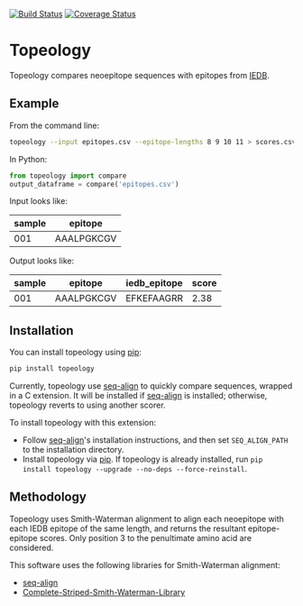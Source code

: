 [![Build Status](https://travis-ci.org/hammerlab/topeology.svg?branch=master)](https://travis-ci.org/hammerlab/topeology) [![Coverage Status](https://coveralls.io/repos/hammerlab/topeology/badge.svg?branch=master&service=github)](https://coveralls.io/github/hammerlab/topeology?branch=master)

# Topeology

Topeology compares neoepitope sequences with epitopes from [IEDB](http://www.iedb.org/).

## Example

From the command line:

```sh
topeology --input epitopes.csv --epitope-lengths 8 9 10 11 > scores.csv
```

In Python:

```python
from topeology import compare
output_dataframe = compare('epitopes.csv')
```

Input looks like:

| sample      | epitope
| ------      | -------
| 001         | AAALPGKCGV

Output looks like:

| sample      | epitope        | iedb_epitope    | score
| ------      | -------        | ------------    | -----
| 001         | AAALPGKCGV     | EFKEFAAGRR      | 2.38

## Installation

You can install topeology using [pip]:

```sh
pip install topeology
```

Currently, topeology use [seq-align] to quickly compare sequences, wrapped in a C extension. It will be
installed if [seq-align] is installed; otherwise, topeology reverts to using another scorer.

To install topeology with this extension:
- Follow [seq-align]'s installation instructions, and then set `SEQ_ALIGN_PATH` to the installation
  directory.
- Install topeology via [pip]. If topeology is already installed, run `pip install topeology --upgrade --no-deps --force-reinstall`.

## Methodology

Topeology uses Smith-Waterman alignment to align each neoepitope with each IEDB epitope of the
same length, and returns the resultant epitope-epitope scores. Only position 3 to the penultimate
amino acid are considered.

This software uses the following libraries for Smith-Waterman alignment:

- [seq-align]
- [Complete-Striped-Smith-Waterman-Library](https://github.com/mengyao/Complete-Striped-Smith-Waterman-Library)

[seq-align]: https://github.com/noporpoise/seq-align
[pip]: https://pip.pypa.io/en/latest/quickstart.html
